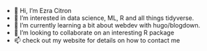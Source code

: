- 👋 Hi, I’m Ezra Citron
- 👀 I’m interested in data science, ML, R and all things tidyverse. 
- 🌱 I’m currently learning a bit about webdev with hugo/blogdown.
- 💞️ I’m looking to collaborate on an interesting R package
- 📫 check out my website for details on how to contact me

<!---
citrez/citrez is a ✨ special ✨ repository because its `README.md` (this file) appears on your GitHub profile.
You can click the Preview link to take a look at your changes.
--->
